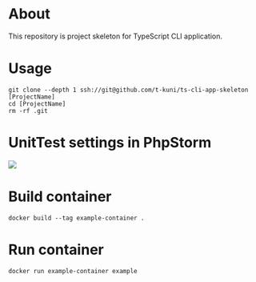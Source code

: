 # About

This repository is project skeleton for TypeScript CLI application.

# Usage

```
git clone --depth 1 ssh://git@github.com/t-kuni/ts-cli-app-skeleton [ProjectName]
cd [ProjectName]
rm -rf .git 
```

# UnitTest settings in PhpStorm

![](https://i.gyazo.com/45c359a605701d9e848710a43e8c7f5d.png) 

# Build container

```
docker build --tag example-container .
```

# Run container

```
docker run example-container example
```